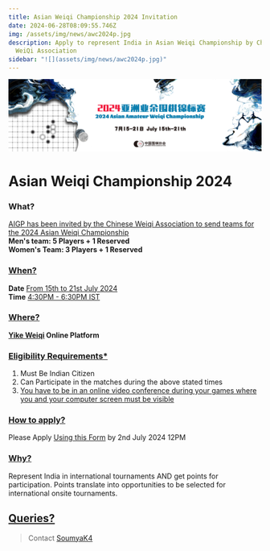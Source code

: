 ```yaml
---
title: Asian Weiqi Championship 2024 Invitation
date: 2024-06-28T08:09:55.746Z
img: /assets/img/news/awc2024p.jpg
description: Apply to represent India in Asian Weiqi Championship by Chinese
  WeiQi Association
sidebar: "![﻿](assets/img/news/awc2024p.jpg)"
---
```

![﻿](assets/img/news/awc2024l.jpg)
# Asian Weiqi Championship 2024

### What?

<u>AIGP has been invited by the Chinese Weiqi Association to send teams for the 2024 Asian Weiqi Championship</u><br>
**Men's team: 5 Players + 1 Reserved**<br>
**Women's Team: 3 Players + 1 Reserved**

### <u>When?</u>

**Date** <u>From 15th to 21st July 2024</u><br>
**Time** <u>4:30PM - 6:30PM IST</u>

### <u>Where?</u>

**[Yike Weiqi](https://yikewq.web.app/) Online Platform**

### <u>Eligibility Requirements*</u>

1. Must Be Indian Citizen <br>
2. Can Participate in the matches during the above stated times <br>
3. <u>You have to be in an online video conference during your games where you and your computer screen must be visible</u>

### <u>How to apply?</u>

Please Apply [Using this Form](https://forms.gle/J5dbGFnNgs1jkSLt5) by 2nd July 2024 12PM

### <u>Why?</u>

Represent India in international tournaments AND get points for participation.
Points translate into opportunities to be selected for international onsite tournaments.

## <u>Queries?</u>

> Contact [SoumyaK4](https://t.me/SoumyaK4/)